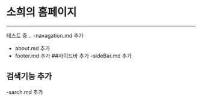 # 소희의 홈페이지
----
테스트 중...
-navagation.md 추가
- about.md 추가
- footer.md 추가
##사이드바 추가
-sideBar.md 추가
## 검색기능 추가
-sarch.md 추가
